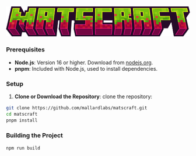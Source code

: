 ![Logo](https://github.com/MallardLabs/matsCraft/blob/master/assets/logo.png?raw=true?raw=true)

### Prerequisites

- **Node.js**: Version 16 or higher. Download from [nodejs.org](https://nodejs.org/).
- **pnpm**: Included with Node.js, used to install dependencies.

### Setup

1. **Clone or Download the Repository**:
clone the repository:
```bash
git clone https://github.com/mallardlabs/matscraft.git
cd matscraft
pnpm install
```

### Building the Project
 ```bash
 npm run build
 ```
